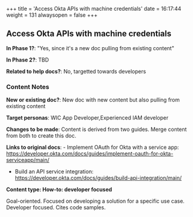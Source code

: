 +++
title = 'Access Okta APIs with machine credentials'
date = 16:17:44
weight = 131
alwaysopen = false
+++

## Access Okta APIs with machine credentials

**In Phase 1?**: "Yes, since it's a new doc pulling from existing content"

**In Phase 2?**: TBD

**Related to help docs?**: No, targetted towards developers



### Content Notes

**New or existing doc?**: New doc with new content but also pulling from existing content

**Target personas**: WIC App Developer,Experienced IAM developer

**Changes to be made**: Content is derived from  two guides. Merge content from both to create this doc.

**Links to original docs**: - Implement OAuth for Okta with a service app: https://developer.okta.com/docs/guides/implement-oauth-for-okta-serviceapp/main/
- Build an API service integration: https://developer.okta.com/docs/guides/build-api-integration/main/

**Content type: How-to: developer focused**

Goal-oriented. Focused on developing a solution for a specific use case. Developer focused. Cites code samples.


